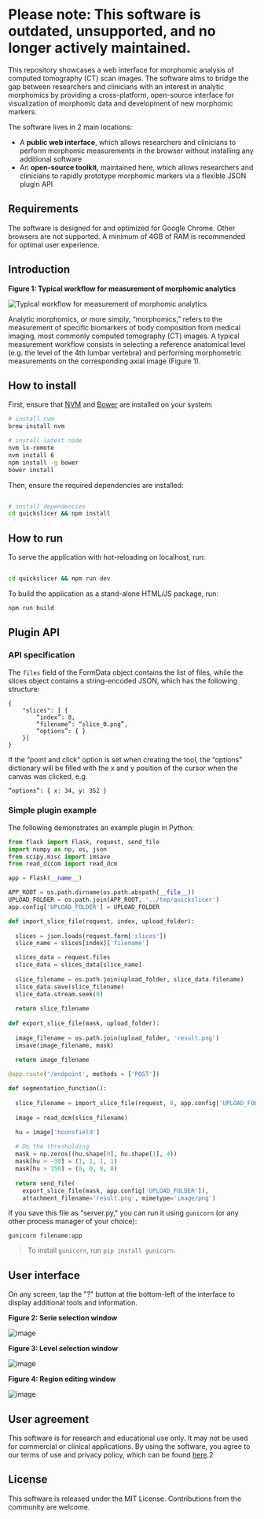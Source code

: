 # Please note: This software is outdated, unsupported, and no longer actively maintained.

This repository showcases a web interface for morphomic analysis of computed tomography (CT) scan images. The software aims to bridge the gap between researchers and clinicians with an interest in analytic morphomics by providing a cross-platform, open-source interface for visualization of morphomic data and development of new morphomic markers.

The software lives in 2 main locations:

- A **public web interface**, which allows researchers and clinicians to perform morphomic measurements in the browser without installing any additional software
- An **open-source toolkit**, maintained here, which allows researchers and clinicians to rapidly prototype morphomic markers via a flexible JSON plugin API 

## Requirements

The software is designed for and optimized for Google Chrome. Other browsers are not supported. A minimum of 4GB of RAM is recommended for optimal user experience.

## Introduction

**Figure 1: Typical workflow for measurement of morphomic analytics**

![Typical workflow for measurement of morphomic analytics](https://user-images.githubusercontent.com/681636/38286639-68c3c4e0-3794-11e8-8e17-168d3239b2ff.png)

Analytic morphomics, or more simply, “morphomics,” refers to the measurement of specific biomarkers of body composition from medical imaging, most commonly computed tomography (CT) images. A typical measurement workflow consists in selecting a reference anatomical level (e.g. the level of the 4th lumbar vertebra) and performing morphometric measurements on the corresponding axial image (Figure 1).

## How to install

First, ensure that [NVM](https://github.com/creationix/nvm) and [Bower](https://bower.io/) are installed on your system:

``` bash
# install nvm
brew install nvm

# install latest node
nvm ls-remote
nvm install 6
npm install -g bower
bower install
```

Then, ensure the required dependencies are installed:

```bash

# install dependencies
cd quickslicer && npm install

```

## How to run

To serve the application with hot-reloading on localhost, run:

```bash

cd quickslicer && npm run dev

```

To build the application as a stand-alone HTML/JS package, run:

```bash
npm run build

```

## Plugin API

### API specification


The `files` field of the FormData object contains the list of files, while the slices object contains a string-encoded JSON, which has the following structure: 

```
{
	"slices": [ {
		“index”: 0,
		“filename”: “slice_0.png”,
		“options”: { } 
	}]
}
```

If the “point and click” option is set when creating the tool, the “options” dictionary will be filled with the x and y position of the cursor when the canvas was clicked, e.g. 

```
“options”: { x: 34, y: 352 } 
```

### Simple plugin example

The following demonstrates an example plugin in Python:

```python
from flask import Flask, request, send_file
import numpy as np, os, json
from scipy.misc import imsave
from read_dicom import read_dcm

app = Flask(__name__)

APP_ROOT = os.path.dirname(os.path.abspath(__file__))
UPLOAD_FOLDER = os.path.join(APP_ROOT, '../tmp/quickslicer')
app.config['UPLOAD_FOLDER'] = UPLOAD_FOLDER

def import_slice_file(request, index, upload_folder):
  
  slices = json.loads(request.form['slices'])
  slice_name = slices[index]['filename']

  slices_data = request.files
  slice_data = slices_data[slice_name]
  
  slice_filename = os.path.join(upload_folder, slice_data.filename)
  slice_data.save(slice_filename)
  slice_data.stream.seek(0)
  
  return slice_filename
  
def export_slice_file(mask, upload_folder):
  
  image_filename = os.path.join(upload_folder, 'result.png')
  imsave(image_filename, mask)

  return image_filename

@app.route('/endpoint', methods = ['POST'])
  
def segmentation_function():
  
  slice_filename = import_slice_file(request, 0, app.config['UPLOAD_FOLDER'])
  
  image = read_dcm(slice_filename)

  hu = image['hounsfield']
  
  # Do the thresholding
  mask = np.zeros((hu.shape[0], hu.shape[1], 4))
  mask[hu > -30] = (1, 1, 1, 1)
  mask[hu > 150] = (0, 0, 0, 0)
  
  return send_file(
    export_slice_file(mask, app.config['UPLOAD_FOLDER']),
    attachment_filename='result.png', mimetype='image/png')

```

If you save this file as "server.py," you can run it using `gunicorn` (or any other process manager of your choice):


```
gunicorn filename:app
```

> To install `gunicorn`, run `pip install gunicorn`.

## User interface

On any screen, tap the "?" button at the bottom-left of the interface to display additional tools and information.

**Figure 2: Serie selection window**

![image](https://user-images.githubusercontent.com/681636/38292009-13ca1018-37b0-11e8-8f55-8ca88bcd22f8.png)

**Figure 3: Level selection window**

![image](https://user-images.githubusercontent.com/681636/38292018-266eee46-37b0-11e8-960c-060f6b5f12d8.png)

**Figure 4: Region editing window**

![image](https://user-images.githubusercontent.com/681636/38292032-3a339468-37b0-11e8-8a48-ad6fb9b37376.png)

## User agreement

This software is for research and educational use only. It may not be used for commercial or clinical applications. By using the software, you agree to our terms of use and privacy policy, which can be found [here](https://github.com/louismullie/quickslicer/blob/master/TERMS.md).2

## License

This software is released under the MIT License. Contributions from the community are welcome.
